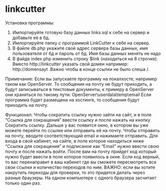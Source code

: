 # linkcutter
Установка программы:
1.	Импортируйте готовую базу данных links.sql к себе на сервер и добавьте её в бд.
2.	Импортируйте папку с программой LinkCutter к себе на сервер.
3.	В файле db.php укажите свой адрес сервера базы данных, имя пользователя от бд и пароль от бд. Имя базы данных менять не надо
4.	В файде index.php изменить строку $link (находиться на 8 строчке). Вместо http://linkcutter указать свой домен например: http://domensayt .Важно чтобы в конце ссылки не было слеша /.

Примечание:
Если вы запускаете программу на локалхосте, например таком как OpenServer. То сообщения на почту не будут приходить, а будут записываться в текстовые документы, к примеру в OpenServer они храняться по такому пути: OpenServer\userdata\temp\email
	Если программа будет размещена на хостинге, то сообщения будут приходить на почту.

Функционал:
		Чтобы сократить ссылку нужно зайти на сайт, и в поле “Ссылка для сокращения” ввести ссылку и после нажать на кнопку Сократить ссылку. Дальше у вас появится окно, в котором вы уже можете перейти по ссылке или отправить её на почту. Чтобы отправить на почту, вводите соответствующий email и нажимаете отправить. 
		Для входа в свой кабинет, на сайте, в поле которое находиться ниже  “Ссылка для сокращения” и подписаное как “Email” нужно ввести свою почту и после нажать войти. После вам на почту прийдет код который нужно будет ввести в поле которое появилось в окне. Если код верный, то вас перенаправит в ваш кабинет где вы сможете пересмотреть все свои ссылки и количество переходов по ним. 
	ВАЖНО: если вы хотите накрутить переходы для проверки, то это придется делать через разные браузеры. На одном компьютере с одного браузера засчитает только один раз.
